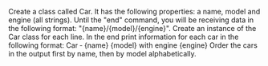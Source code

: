 Create a class called Car. It has the following properties: a name, model and engine (all strings). Until the "end"
command, you will be receiving data in the following format: "{name}/{model}/{engine}". Create an instance
of the Car class for each line. In the end print information for each car in the following format:
Car ‐ {name} {model} with engine {engine}
Order the cars in the output first by name, then by model alphabetically.

